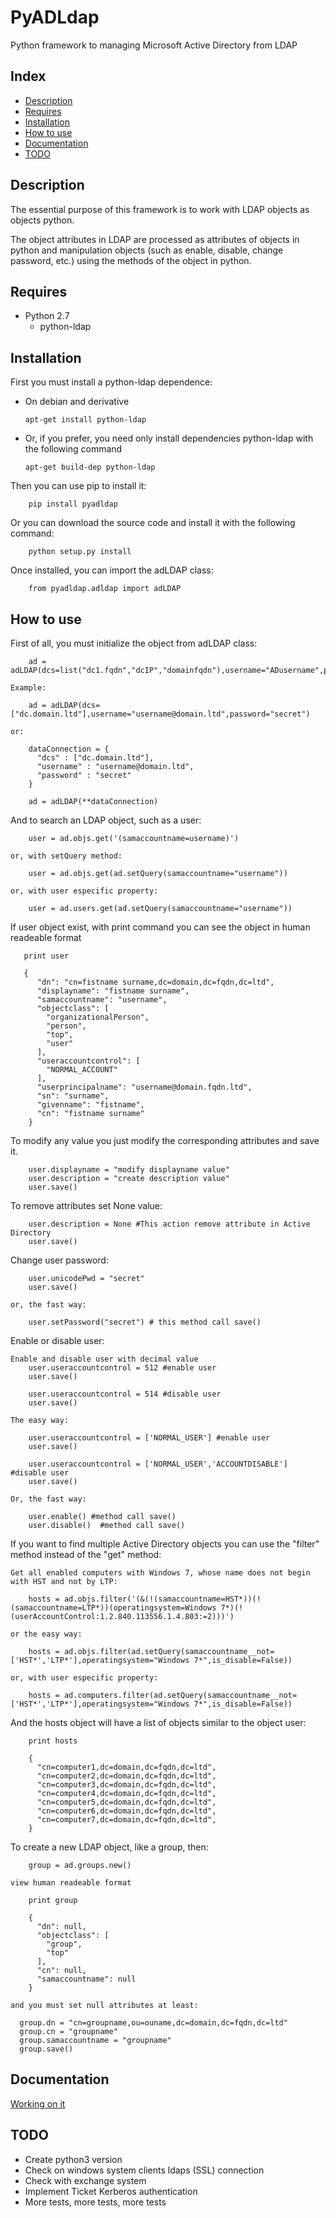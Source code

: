 # PyADLdap
Python framework to managing Microsoft Active Directory from LDAP

## Index
- [Description](#description)
- [Requires](#requires)
- [Installation](#installation)
- [How to use](#how-to-use)
- [Documentation](#documentation)
- [TODO](#todo)

## Description
The essential purpose of this framework is to work with LDAP objects as objects python.

The object attributes in LDAP are processed as attributes of objects in python and manipulation objects (such as enable, disable, change password, etc.) using the methods of the object in python.

## Requires

- Python 2.7
  - python-ldap

## Installation

First you must install a python-ldap dependence:

  - On debian and derivative
  
        apt-get install python-ldap

  - Or, if you prefer, you need only install dependencies python-ldap with the following command
  
        apt-get build-dep python-ldap

Then you can use pip to install it:

        pip install pyadldap

Or you can download the source code and install it with the following command:

        python setup.py install

Once installed, you can import the adLDAP class:

        from pyadldap.adldap import adLDAP

## How to use

  First of all, you must initialize the object from adLDAP class:
  
        ad = adLDAP(dcs=list("dc1.fqdn","dcIP","domainfqdn"),username="ADusername",password="ADusernamepassword"))

    Example:
  
        ad = adLDAP(dcs=["dc.domain.ltd"],username="username@domain.ltd",password="secret")

    or:
  
        dataConnection = {
          "dcs" : ["dc.domain.ltd"],
          "username" : "username@domain.ltd",
          "password" : "secret"
        }
        
        ad = adLDAP(**dataConnection)

And to search an LDAP object, such as a user:

        user = ad.objs.get('(samaccountname=username)')
        
    or, with setQuery method:
  
        user = ad.objs.get(ad.setQuery(samaccountname="username"))
    
    or, with user especific property:
    
        user = ad.users.get(ad.setQuery(samaccountname="username"))
        
If user object exist, with print command you can see the object in human readeable format
    
       print user
       
       {
          "dn": "cn=fistname surname,dc=domain,dc=fqdn,dc=ltd", 
          "displayname": "fistname surname", 
          "samaccountname": "username", 
          "objectclass": [
            "organizationalPerson", 
            "person", 
            "top", 
            "user"
          ], 
          "useraccountcontrol": [
            "NORMAL_ACCOUNT"
          ], 
          "userprincipalname": "username@domain.fqdn.ltd", 
          "sn": "surname", 
          "givenname": "fistname", 
          "cn": "fistname surname"
        }

To modify any value you just modify the corresponding attributes and save it.

        user.displayname = "modify displayname value"
        user.description = "create description value"
        user.save()
        
To remove attributes set None value:

        user.description = None #This action remove attribute in Active Directory
        user.save()

Change user password:

        user.unicodePwd = "secret"
        user.save()
    
    or, the fast way:
    
        user.setPassword("secret") # this method call save()
        
Enable or disable user:

    Enable and disable user with decimal value
        user.useraccountcontrol = 512 #enable user
        user.save()
        
        user.useraccountcontrol = 514 #disable user
        user.save()
        
    The easy way:
    
        user.useraccountcontrol = ['NORMAL_USER'] #enable user
        user.save()
        
        user.useraccountcontrol = ['NORMAL_USER','ACCOUNTDISABLE'] #disable user
        user.save()
        
    Or, the fast way:
    
        user.enable() #method call save()
        user.disable()  #method call save()
        
If you want to find multiple Active Directory objects you can use the "filter" method instead of the "get" method:

    Get all enabled computers with Windows 7, whose name does not begin with HST and not by LTP:
    
        hosts = ad.objs.filter('(&(!(samaccountname=HST*))(!(samaccountname=LTP*))(operatingsystem=Windows 7*)(!(userAccountControl:1.2.840.113556.1.4.803:=2)))')
        
    or the easy way:
      
        hosts = ad.objs.filter(ad.setQuery(samaccountname__not=['HST*','LTP*'],operatingsystem="Windows 7*",is_disable=False))
        
    or, with user especific property:
    
        hosts = ad.computers.filter(ad.setQuery(samaccountname__not=['HST*','LTP*'],operatingsystem="Windows 7*",is_disable=False))
  
And the hosts object will have a list of objects similar to the object user:

        print hosts
        
        {
          "cn=computer1,dc=domain,dc=fqdn,dc=ltd",
          "cn=computer2,dc=domain,dc=fqdn,dc=ltd",
          "cn=computer3,dc=domain,dc=fqdn,dc=ltd",
          "cn=computer4,dc=domain,dc=fqdn,dc=ltd",
          "cn=computer5,dc=domain,dc=fqdn,dc=ltd",
          "cn=computer6,dc=domain,dc=fqdn,dc=ltd",
          "cn=computer7,dc=domain,dc=fqdn,dc=ltd",
        }
        

To create a new LDAP object, like a group, then:

        group = ad.groups.new()
        
    view human readeable format
        
        print group
        
        {
          "dn": null, 
          "objectclass": [
            "group", 
            "top"
          ], 
          "cn": null, 
          "samaccountname": null
        }
        
    and you must set null attributes at least:
    
      group.dn = "cn=groupname,ou=ouname,dc=domain,dc=fqdn,dc=ltd"
      group.cn = "groupname"
      group.samaccountname = "groupname"
      group.save()
      
      

## Documentation

  [Working on it](https://github.com/Wengex/PyADLdap/wiki)

## TODO

  - Create python3 version
  - Check on windows system clients ldaps (SSL) connection
  - Check with exchange system
  - Implement Ticket Kerberos authentication
  - More tests, more tests, more tests
